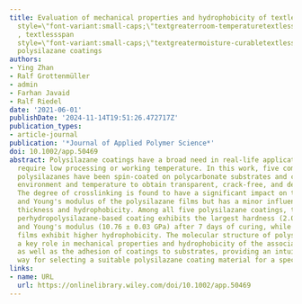 ```yaml
---
title: Evaluation of mechanical properties and hydrophobicity of textlessspan 
  style=\"font-variant:small-caps;\"textgreaterroom‐temperaturetextless/spantextgreater
  , textlessspan 
  style=\"font-variant:small-caps;\"textgreatermoisture‐curabletextless/spantextgreater
  polysilazane coatings
authors:
- Ying Zhan
- Ralf Grottenmüller
- admin
- Farhan Javaid
- Ralf Riedel
date: '2021-06-01'
publishDate: '2024-11-14T19:51:26.472717Z'
publication_types:
- article-journal
publication: '*Journal of Applied Polymer Science*'
doi: 10.1002/app.50469
abstract: Polysilazane coatings have a broad need in real-life applications, which
  require low processing or working temperature. In this work, five commercially available
  polysilazanes have been spin-coated on polycarbonate substrates and cured in ambient
  environment and temperature to obtain transparent, crack-free, and dense films.
  The degree of crosslinking is found to have a significant impact on the hardness
  and Young's modulus of the polysilazane films but has a minor influence on the film
  thickness and hydrophobicity. Among all five polysilazane coatings, the inorganic
  perhydropolysilazane-based coating exhibits the largest hardness (2.05 ± 0.01 GPa)
  and Young's modulus (10.76 ± 0.03 GPa) after 7 days of curing, while the polyorganosilazane-derived
  films exhibit higher hydrophobicity. The molecular structure of polysilazanes plays
  a key role in mechanical properties and hydrophobicity of the associated films,
  as well as the adhesion of coatings to substrates, providing an intuitive and reliable
  way for selecting a suitable polysilazane coating material for a specific application.
links:
- name: URL
  url: https://onlinelibrary.wiley.com/doi/10.1002/app.50469
---
```

